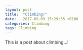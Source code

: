 ```yaml
---
layout: post
title:  "Climbing!"
date:   2017-09-09 15:29:35 +0100
categories: Climbing
tags: Climbing
---
```

This is a post about climbing...!
